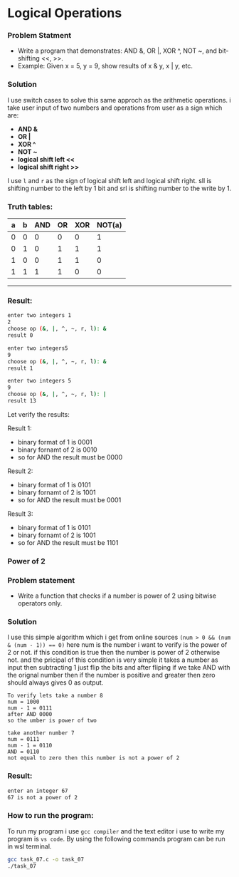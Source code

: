 # Logical Operations

### Problem Statment
* Write a program that demonstrates:
AND &, OR |, XOR ^, NOT ~, and bit-shifting <<, >>.
* Example: Given x = 5, y = 9, show results of x & y, x | y, etc.

### Solution 
I use switch cases to solve this same approch as the arithmetic operations. i take user input of two numbers and operations from user as a sign which are:
* **AND &**
* **OR |**
* **XOR ^**
* **NOT ~**
* **logical shift left <<**
* **logical shift right >>**

I use `l` and `r` as the sign of logical shift left and logical shift right. sll is shifting number to the left by 1 bit and srl is shifting number to the write by 1.   

### Truth tables:

| **a** | **b** | **AND** | **OR** | **XOR** | **NOT(a)** |
| ----- | ----- | ------- | ------ | ------- | ---------- |
| 0     | 0     | 0       | 0      | 0       | 1          |
| 0     | 1     | 0       | 1      | 1       | 1          |
| 1     | 0     | 0       | 1      | 1       | 0          |
| 1     | 1     | 1       | 1      | 0       | 0          |
-----

### Result:
```bash
enter two integers 1
2
choose op (&, |, ^, ~, r, l): &
result 0

enter two integers5
9
choose op (&, |, ^, ~, r, l): &
result 1

enter two integers 5
9
choose op (&, |, ^, ~, r, l): |
result 13

```
Let verify the results:

Result 1:

* binary format of 1 is 0001
* binary fornamt of 2 is 0010
* so for AND the result must be 0000

Result 2:

* binary format of 1 is 0101
* binary fornamt of 2 is 1001
* so for AND the result must be 0001

Result 3:

* binary format of 1 is 0101
* binary fornamt of 2 is 1001
* so for AND the result must be 1101

### Power of 2

### Problem statement
* Write a function that checks if a number is power of 2 using bitwise operators only.

### Solution
I use this simple algorithm which i get from online sources `(num > 0 && (num & (num - 1)) == 0)` here num is the number i want to verify is the power of 2 or not. if this condition is true then the number is power of 2 otherwise not. and the pricipal of this condition is very simple it takes a number as input then subtracting 1 just flip the bits and after fliping if we take AND with the orignal number then if the number is positive and greater then zero should always gives 0 as output.
```
To verify lets take a number 8
num = 1000
num - 1 = 0111
after AND 0000 
so the umber is power of two
```
```
take another number 7
num = 0111
num - 1 = 0110
AND = 0110
not equal to zero then this number is not a power of 2
```
### Result:
```bash
enter an integer 67       
67 is not a power of 2
```

### How to run the program:
To run my program i use `gcc compiler` and the text editor i use to write my program is `vs code`. By using the following commands program can be run in wsl terminal.

```bash
gcc task_07.c -o task_07
./task_07
```